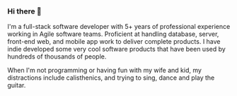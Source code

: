 ### Hi there 👋

I'm a full-stack software developer with 5+ years of professional experience working in Agile software teams. Proficient at handling database, server, front-end web, and mobile app work to deliver complete products. I have indie developed some very cool software products that have been used by hundreds of thousands of people.

When I'm not programming or having fun with my wife and kid, my distractions include calisthenics, and trying to sing, dance and play the guitar.
